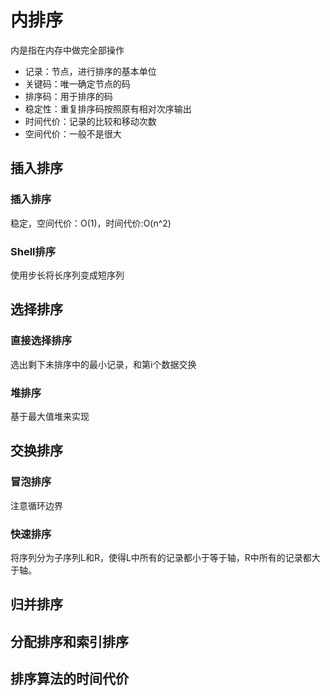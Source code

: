 # 内排序
内是指在内存中做完全部操作
* 记录：节点，进行排序的基本单位
* 关键码：唯一确定节点的码
* 排序码：用于排序的码
* 稳定性：重复排序码按照原有相对次序输出
* 时间代价：记录的比较和移动次数
* 空间代价：一般不是很大
## 插入排序
### 插入排序
稳定，空间代价：O(1)，时间代价:O(n^2)
### Shell排序
使用步长将长序列变成短序列
## 选择排序
### 直接选择排序
选出剩下未排序中的最小记录，和第i个数据交换
### 堆排序
基于最大值堆来实现
## 交换排序
### 冒泡排序
注意循环边界
### 快速排序
将序列分为子序列L和R，使得L中所有的记录都小于等于轴，R中所有的记录都大于轴。

## 归并排序
## 分配排序和索引排序
## 排序算法的时间代价
